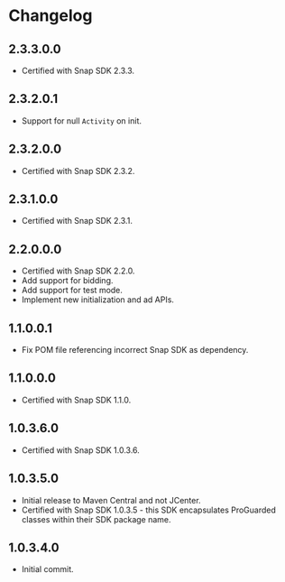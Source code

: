 # Changelog

## 2.3.3.0.0
* Certified with Snap SDK 2.3.3.

## 2.3.2.0.1
* Support for null `Activity` on init.

## 2.3.2.0.0
* Certified with Snap SDK 2.3.2.

## 2.3.1.0.0
* Certified with Snap SDK 2.3.1.

## 2.2.0.0.0
* Certified with Snap SDK 2.2.0.
* Add support for bidding.
* Add support for test mode.
* Implement new initialization and ad APIs.

## 1.1.0.0.1
* Fix POM file referencing incorrect Snap SDK as dependency. 

## 1.1.0.0.0
* Certified with Snap SDK 1.1.0.

## 1.0.3.6.0
* Certified with Snap SDK 1.0.3.6.

## 1.0.3.5.0
* Initial release to Maven Central and not JCenter.
* Certified with Snap SDK 1.0.3.5 - this SDK encapsulates ProGuarded classes within their SDK package name.

## 1.0.3.4.0
* Initial commit.
